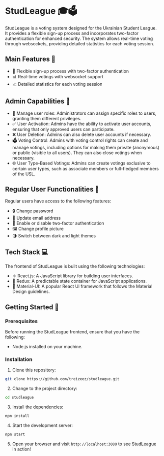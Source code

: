 # StudLeague 🎓🗳️

StudLeague is a voting system designed for the Ukrainian Student League. It provides a flexible sign-up process and incorporates two-factor authentication for enhanced security. The system allows real-time voting through websockets, providing detailed statistics for each voting session.

## Main Features 🚀

- 💪 Flexible sign-up process with two-factor authentication
- 📊 Real-time votings with websocket support
- 📈 Detailed statistics for each voting session

## Admin Capabilities 👑

- 👤 Manage user roles: Administrators can assign specific roles to users, granting them different privileges.
- ✅ User Activation: Admins have the ability to activate user accounts, ensuring that only approved users can participate.
- ❌ User Deletion: Admins can also delete user accounts if necessary.
- 🗳️ Voting Control: Admins with voting control rights can create and manage votings, including options for making them private (anonymous) or public (visible to all users). They can also close votings when necessary.
- 🌐 User Type-Based Votings: Admins can create votings exclusive to certain user types, such as associate members or full-fledged members of the USL.

## Regular User Functionalities 👤

Regular users have access to the following features:

- 🔒 Change password
- 📧 Update email address
- 🔐 Enable or disable two-factor authentication
- 🖼️ Change profile picture
- 🌗 Switch between dark and light themes

## Tech Stack 💻

The frontend of StudLeague is built using the following technologies:

- ⚛️ React.js: A JavaScript library for building user interfaces.
- 🔄 Redux: A predictable state container for JavaScript applications.
- 🎨 Material-UI: A popular React UI framework that follows the Material Design guidelines.

## Getting Started 🚀

### Prerequisites

Before running the StudLeague frontend, ensure that you have the following:

- Node.js installed on your machine.

### Installation

1. Clone this repository:
```bash
git clone https://github.com/treizeez/studleague.git
```
2. Change to the project directory:
```bash
cd studleague
```
3. Install the dependencies:
```bash
npm install
```
4. Start the development server:
```bash
npm start
```
5. Open your browser and visit `http://localhost:3000` to see StudLeague in action!
